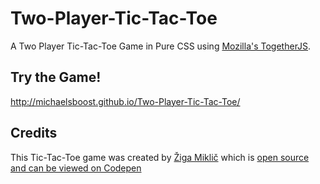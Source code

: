 # Two-Player-Tic-Tac-Toe
A Two Player Tic-Tac-Toe Game in Pure CSS using [Mozilla's TogetherJS](https://togetherjs.com/).

## Try the Game!  
http://michaelsboost.github.io/Two-Player-Tic-Tac-Toe/

## Credits
This Tic-Tac-Toe game was created by [Žiga Miklič](https://codepen.io/ziga-miklic) which is [open source and can be viewed on Codepen](https://codepen.io/ziga-miklic/pen/Fagmh)
